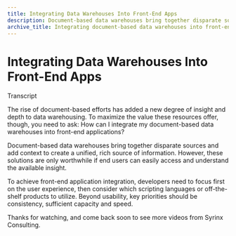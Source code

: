 ```yaml
---
title: Integrating Data Warehouses Into Front-End Apps
description: Document-based data warehouses bring together disparate sources and add context to create a unified, rich source of information.
archive_title: Integrating document-based data warehouses into front-end applications [VIDEO]
---
```


# Integrating Data Warehouses Into Front-End Apps

Transcript

The rise of document-based efforts has added a new degree of insight and depth to data warehousing. To maximize the value these resources offer, though, you need to ask: How can I integrate my document-based data warehouses into front-end applications?

Document-based data warehouses bring together disparate sources and add context to create a unified, rich source of information. However, these solutions are only worthwhile if end users can easily access and understand the available insight.

To achieve front-end application integration, developers need to focus first on the user experience, then consider which scripting languages or off-the-shelf products to utilize. Beyond usability, key priorities should be consistency, sufficient capacity and speed.

Thanks for watching, and come back soon to see more videos from Syrinx Consulting.
